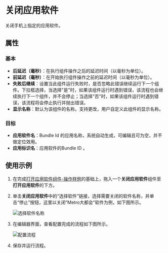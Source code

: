 # 关闭应用软件

关闭手机上指定的应用软件。

## 属性

### 基本

- **后延迟（毫秒）**：在执行组件操作之后的延迟时间（以毫秒为单位）。
- **前延迟（毫秒）**：在开始执行组件操作之前的延迟时间（以毫秒为单位）。
- **失败后继续**：设置当此组件运行失败时，是否忽略此错误继续运行下一个组件。下拉框选择，当选择"是"时，如果该组件运行时遇到错误，该流程也会继续执行下一个组件，并不会停止；当选择"否"时，如果该组件运行时遇到错误，该流程将会停止执行并抛出错误。
- **显示名称**：默认为该组件的名称。支持更改，用户自定义此组件的显示名称。

### 目标

- **应用软件名**：Bundle Id 的应用名称，系统自动生成，可编辑且可为空，并不做定位效用。
- **应用标识名**：应用软件的Bundle ID 。

## 使用示例

1. 在完成[打开应用软件组件-操作样例](./MobileStartApp.md)的基础上，拖入一个**关闭应用软件**组件至**打开应用软件**的下方。
2. 单击**关闭应用软件**中的“选择软件”链接，选择需要关闭的软件名称，并单击“停止”按钮，这里以关闭“Metro大都会”软件为例，如下图所示。

    ![选择软件名称](https://docimages.blob.core.chinacloudapi.cn/images/Activities/closeapp20201222.png)

3. 在编辑器界面，查看配置完成的流程如下图所示。

   ![配置流程](https://docimages.blob.core.chinacloudapi.cn/images/Activities/settingcloseapp20201222.png)

4. 保存并运行流程。
